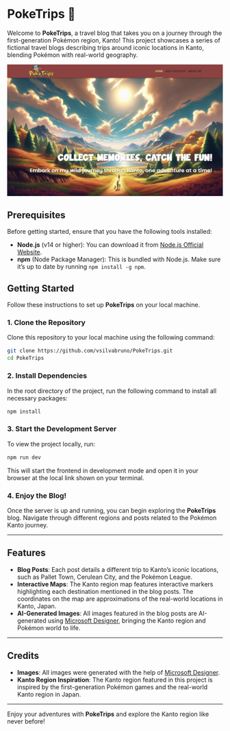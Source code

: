 # PokeTrips 🐾

Welcome to **PokeTrips**, a travel blog that takes you on a journey through the first-generation Pokémon region, Kanto! This project showcases a series of fictional travel blogs describing trips around iconic locations in Kanto, blending Pokémon with real-world geography.

![Preview](./public/images/preview.png)

## Prerequisites

Before getting started, ensure that you have the following tools installed:

- **Node.js** (v14 or higher): You can download it from [Node.js Official Website](https://nodejs.org/).
- **npm** (Node Package Manager): This is bundled with Node.js. Make sure it’s up to date by running `npm install -g npm`.

## Getting Started

Follow these instructions to set up **PokeTrips** on your local machine.

### 1. Clone the Repository
Clone this repository to your local machine using the following command:
```bash
git clone https://github.com/vsilvabruno/PokeTrips.git
cd PokeTrips
```

### 2. Install Dependencies

In the root directory of the project, run the following command to install all necessary packages:

```bash
npm install
```

### 3. Start the Development Server

To view the project locally, run:

```bash
npm run dev
```

This will start the frontend in development mode and open it in your browser at the local link shown on your terminal.

### 4. Enjoy the Blog!

Once the server is up and running, you can begin exploring the **PokeTrips** blog. Navigate through different regions and posts related to the Pokémon Kanto journey.

---

## Features

* **Blog Posts**: Each post details a different trip to Kanto’s iconic locations, such as Pallet Town, Cerulean City, and the Pokémon League.
* **Interactive Maps**: The Kanto region map features interactive markers highlighting each destination mentioned in the blog posts. The coordinates on the map are approximations of the real-world locations in Kanto, Japan.
* **AI-Generated Images**: All images featured in the blog posts are AI-generated using [Microsoft Designer](https://designer.microsoft.com/), bringing the Kanto region and Pokémon world to life.

---

## Credits

* **Images**: All images were generated with the help of [Microsoft Designer](https://designer.microsoft.com/).
* **Kanto Region Inspiration**: The Kanto region featured in this project is inspired by the first-generation Pokémon games and the real-world Kanto region in Japan.

---

Enjoy your adventures with **PokeTrips** and explore the Kanto region like never before!
